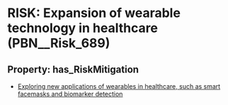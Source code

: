 # RISK: __Expansion of wearable technology in healthcare__ (PBN__Risk_689)

## Property: has_RiskMitigation

* [Exploring new applications of wearables in healthcare, such as smart facemasks and biomarker detection](PBN__RiskMitigation_953)

